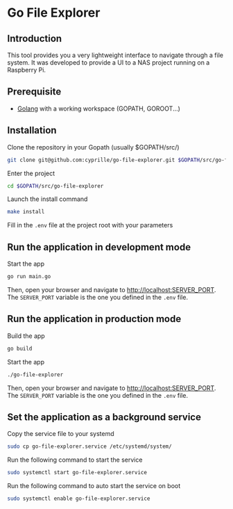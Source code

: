 # Go File Explorer

## Introduction

This tool provides you a very lightweight interface to navigate through a file system.
It was developed to provide a UI to a NAS project running on a Raspberry Pi.

## Prerequisite

- [Golang](https://golang.org/dl/) with a working workspace (GOPATH, GOROOT...)

## Installation

Clone the repository in your Gopath (usually $GOPATH/src/)
```bash
git clone git@github.com:cyprille/go-file-explorer.git $GOPATH/src/go-file-explorer
```

Enter the project
```bash
cd $GOPATH/src/go-file-explorer
```

Launch the install command
```bash
make install
```

Fill in the ``.env`` file at the project root with your parameters

## Run the application in development mode

Start the app
```bash
go run main.go
```

Then, open your browser and navigate to [http://localhost:SERVER_PORT](http://localhost:SERVER_PORT).
The ``SERVER_PORT`` variable is the one you defined in the ``.env`` file.

## Run the application in production mode

Build the app
```bash
go build
```

Start the app
```bash
./go-file-explorer
```

Then, open your browser and navigate to [http://localhost:SERVER_PORT](http://localhost:SERVER_PORT).
The ``SERVER_PORT`` variable is the one you defined in the ``.env`` file.

## Set the application as a background service

Copy the service file to your systemd
```bash
sudo cp go-file-explorer.service /etc/systemd/system/
```

Run the following command to start the service
```bash
sudo systemctl start go-file-explorer.service
```

Run the following command to auto start the service on boot
```bash
sudo systemctl enable go-file-explorer.service
```
